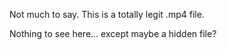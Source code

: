 Not much to say. This is a totally legit .mp4 file.

Nothing to see here... except maybe a hidden file?
